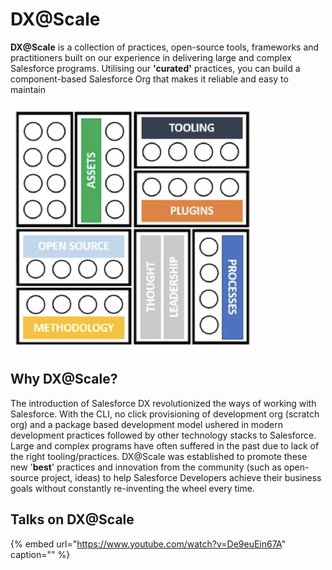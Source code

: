 # DX@Scale

**DX@Scale** is a collection of practices, open-source tools, frameworks and practitioners built on our experience in delivering large and complex Salesforce programs. Utilising our **'curated'** practices, you can build a component-based Salesforce Org that makes it reliable and easy to maintain

![](.gitbook/assets/image%20%2815%29%20%282%29%20%282%29%20%283%29%20%284%29%20%283%29.png)

## Why DX@Scale?

The introduction of Salesforce DX revolutionized the ways of working with Salesforce. With the CLI, no click provisioning of development org \(scratch org\) and a package based development model ushered in modern development practices followed by other technology stacks to Salesforce. Large and complex programs have often suffered in the past due to lack of the right tooling/practices. DX@Scale was established to promote these new '**best**' practices and innovation from the community \(such as open-source project, ideas\) to help Salesforce Developers achieve their business goals without constantly re-inventing the wheel every time.

## Talks on DX@Scale

{% embed url="https://www.youtube.com/watch?v=De9euEin67A" caption="" %}


